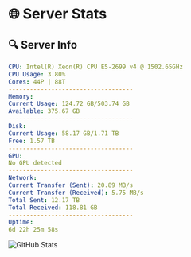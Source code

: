 # 🌐 Server Stats
## 🔍 Server Info
```yaml
CPU: Intel(R) Xeon(R) CPU E5-2699 v4 @ 1502.65GHz
CPU Usage: 3.80%
Cores: 44P | 88T
-----------------------------------
Memory:
Current Usage: 124.72 GB/503.74 GB
Available: 375.67 GB
-----------------------------------
Disk:
Current Usage: 58.17 GB/1.71 TB
Free: 1.57 TB
-----------------------------------
GPU:
No GPU detected
-----------------------------------
Network:
Current Transfer (Sent): 20.89 MB/s
Current Transfer (Received): 5.75 MB/s
Total Sent: 12.17 TB
Total Received: 118.81 GB
-----------------------------------
Uptime:
6d 22h 25m 58s
```
![GitHub Stats](https://img.shields.io/badge/Updated-2025-03-14_19:48:47-blue)